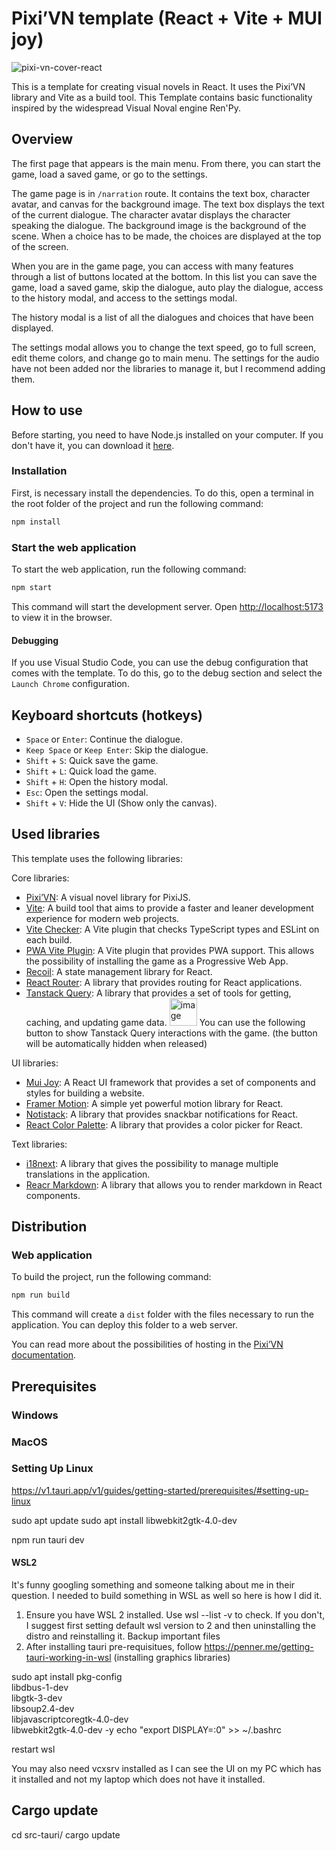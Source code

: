 # Pixi’VN template (React + Vite + MUI joy)

![pixi-vn-cover-react](https://github.com/user-attachments/assets/2abc8047-be07-487d-bf9b-de1c1f7c2ca2)

This is a template for creating visual novels in React. It uses the Pixi’VN library and Vite as a build tool.
This Template contains basic functionality inspired by the widespread Visual Noval engine Ren'Py.

## Overview

The first page that appears is the main menu. From there, you can start the game, load a saved game, or go to the settings.

The game page is in `/narration` route. It contains the text box, character avatar, and canvas for the background image. The text box displays the text of the current dialogue. The character avatar displays the character speaking the dialogue. The background image is the background of the scene.
When a choice has to be made, the choices are displayed at the top of the screen.

When you are in the game page, you can access with many features through a list of buttons located at the bottom. In this list you can save the game, load a saved game, skip the dialogue, auto play the dialogue, access to the history modal, and access to the settings modal.

The history modal is a list of all the dialogues and choices that have been displayed.

The settings modal allows you to change the text speed, go to full screen, edit theme colors, and change go to main menu. The settings for the audio have not been added nor the libraries to manage it, but I recommend adding them.

## How to use

Before starting, you need to have Node.js installed on your computer. If you don't have it, you can download it [here](https://nodejs.org/).

### Installation

First, is necessary install the dependencies. To do this, open a terminal in the root folder of the project and run the following command:

```bash
npm install
```

### Start the web application

To start the web application, run the following command:

```bash
npm start
```

This command will start the development server. Open [http://localhost:5173](http://localhost:5173) to view it in the browser.

#### Debugging

If you use Visual Studio Code, you can use the debug configuration that comes with the template. To do this, go to the debug section and select the `Launch Chrome` configuration.

## Keyboard shortcuts (hotkeys)

* `Space` or `Enter`: Continue the dialogue.
* `Keep Space` or `Keep Enter`: Skip the dialogue.
* `Shift` + `S`: Quick save the game.
* `Shift` + `L`: Quick load the game.
* `Shift` + `H`: Open the history modal.
* `Esc`: Open the settings modal.
* `Shift` + `V`: Hide the UI (Show only the canvas).

## Used libraries

This template uses the following libraries:

Core libraries:

* [Pixi’VN](https://www.npmjs.com/package/@drincs/pixi-vn): A visual novel library for PixiJS.
* [Vite](https://vitejs.dev/): A build tool that aims to provide a faster and leaner development experience for modern web projects.
* [Vite Checker](https://www.npmjs.com/package/vite-plugin-checker): A Vite plugin that checks TypeScript types and ESLint on each build.
* [PWA Vite Plugin](https://vite-pwa-org.netlify.app): A Vite plugin that provides PWA support. This allows the possibility of installing the game as a Progressive Web App.
* [Recoil](https://recoiljs.org/): A state management library for React.
* [React Router](https://reactrouter.com/): A library that provides routing for React applications.
* [Tanstack Query](https://tanstack.com/tanstack-query/): A library that provides a set of tools for getting, caching, and updating game data.
  <img width="44" alt="image" src="https://github.com/user-attachments/assets/bf70dddc-68c0-48f4-9c41-74c22f54e3d1">
  You can use the following button to show Tanstack Query interactions with the game. (the button will be automatically hidden when released)


UI libraries:

* [Mui Joy](https://mui.com/joy-ui/getting-started/): A React UI framework that provides a set of components and styles for building a website.
* [Framer Motion](https://motion.dev/): A simple yet powerful motion library for React.
* [Notistack](https://iamhosseindhv.com/notistack): A library that provides snackbar notifications for React.
* [React Color Palette](https://www.npmjs.com/package/react-color-palette): A library that provides a color picker for React.

Text libraries:

* [i18next](https://www.i18next.com/): A library that gives the possibility to manage multiple translations in the application.
* [Reacr Markdown](https://www.npmjs.com/package/react-markdown): A library that allows you to render markdown in React components.

## Distribution

### Web application

To build the project, run the following command:

```bash
npm run build
```

This command will create a `dist` folder with the files necessary to run the application. You can deploy this folder to a web server.

You can read more about the possibilities of hosting in the [Pixi’VN documentation](https://pixi-vn.web.app/advanced/distribution.html#hosting).

## Prerequisites

### Windows

### MacOS

### Setting Up Linux

https://v1.tauri.app/v1/guides/getting-started/prerequisites/#setting-up-linux

sudo apt update
sudo apt install libwebkit2gtk-4.0-dev

npm run tauri dev

#### WSL2

It's funny googling something and someone talking about me in their question.
I needed to build something in WSL as well so here is how I did it.

1) Ensure you have WSL 2 installed. Use wsl --list -v to check. If you don't, I suggest first setting default wsl version to 2 and then uninstalling the distro and reinstalling it. Backup important files
2) After installing tauri pre-requisitues, follow https://penner.me/getting-tauri-working-in-wsl (installing graphics libraries)

sudo apt install pkg-config \
  libdbus-1-dev \
  libgtk-3-dev \
  libsoup2.4-dev \
  libjavascriptcoregtk-4.0-dev \
  libwebkit2gtk-4.0-dev -y
echo "export DISPLAY=:0" >> ~/.bashrc

restart wsl

You may also need vcxsrv installed as I can see the UI on my PC which has it installed and not my laptop which does not have it installed.

## Cargo update

cd src-tauri/
cargo update
